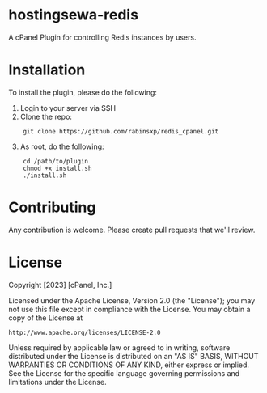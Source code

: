 # hostingsewa-redis

A cPanel Plugin for controlling Redis instances by users.

# Installation

To install the plugin, please do the following:

1. Login to your server via SSH
2. Clone the repo:
```
    git clone https://github.com/rabinsxp/redis_cpanel.git 
```
3. As root, do the following:
```
    cd /path/to/plugin
    chmod +x install.sh
    ./install.sh
```
# Contributing

Any contribution is welcome. Please create pull requests that we'll review.

# License

Copyright [2023] [cPanel, Inc.]

Licensed under the Apache License, Version 2.0 (the "License");
you may not use this file except in compliance with the License.
You may obtain a copy of the License at

    http://www.apache.org/licenses/LICENSE-2.0

Unless required by applicable law or agreed to in writing, software
distributed under the License is distributed on an "AS IS" BASIS,
WITHOUT WARRANTIES OR CONDITIONS OF ANY KIND, either express or implied.
See the License for the specific language governing permissions and
limitations under the License.
